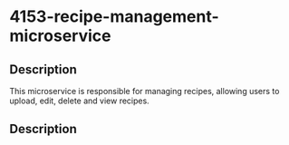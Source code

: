 # 4153-recipe-management-microservice
## Description
This microservice is responsible for managing recipes, allowing users to upload, edit, delete and view recipes.
## Description
